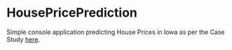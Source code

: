 # HousePricePrediction

Simple console application predicting House Prices in Iowa as per the Case Study [here](https://github.com/mdfarragher/DSC/tree/master/Regression/HousePricePrediction).
